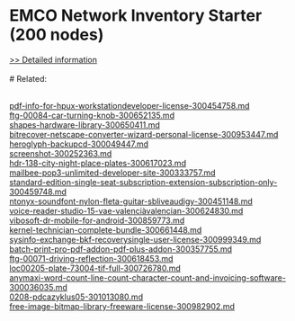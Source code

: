 # EMCO Network Inventory Starter (200 nodes)
[>> Detailed information](https://secure.shareit.com/shareit/product.html?productid=300281089&affiliateid=200057808)<br/><br/># Related:

<br />[pdf-info-for-hpux-workstationdeveloper-license-300454758.md](https://github.com/downloadplanet/downloadplanet/blob/main/pdf-info-for-hpux-workstationdeveloper-license-300454758.md)<br />[ftg-00084-car-turning-knob-300652135.md](https://github.com/downloadplanet/downloadplanet/blob/main/ftg-00084-car-turning-knob-300652135.md)<br />[shapes-hardware-library-300650411.md](https://github.com/downloadplanet/downloadplanet/blob/main/shapes-hardware-library-300650411.md)<br />[bitrecover-netscape-converter-wizard-personal-license-300953447.md](https://github.com/downloadplanet/downloadplanet/blob/main/bitrecover-netscape-converter-wizard-personal-license-300953447.md)<br />[heroglyph-backupcd-300049447.md](https://github.com/downloadplanet/downloadplanet/blob/main/heroglyph-backupcd-300049447.md)<br />[screenshot-300252363.md](https://github.com/downloadplanet/downloadplanet/blob/main/screenshot-300252363.md)<br />[hdr-138-city-night-place-plates-300617023.md](https://github.com/downloadplanet/downloadplanet/blob/main/hdr-138-city-night-place-plates-300617023.md)<br />[mailbee-pop3-unlimited-developer-site-300333757.md](https://github.com/downloadplanet/downloadplanet/blob/main/mailbee-pop3-unlimited-developer-site-300333757.md)<br />[standard-edition-single-seat-subscription-extension-subscription-only-300459748.md](https://github.com/downloadplanet/downloadplanet/blob/main/standard-edition-single-seat-subscription-extension-subscription-only-300459748.md)<br />[ntonyx-soundfont-nylon-fleta-guitar-sbliveaudigy-300451148.md](https://github.com/downloadplanet/downloadplanet/blob/main/ntonyx-soundfont-nylon-fleta-guitar-sbliveaudigy-300451148.md)<br />[voice-reader-studio-15-vae-valenciàvalencian-300624830.md](https://github.com/downloadplanet/downloadplanet/blob/main/voice-reader-studio-15-vae-valenciàvalencian-300624830.md)<br />[vibosoft-dr-mobile-for-android-300859773.md](https://github.com/downloadplanet/downloadplanet/blob/main/vibosoft-dr-mobile-for-android-300859773.md)<br />[kernel-technician-complete-bundle-300661448.md](https://github.com/downloadplanet/downloadplanet/blob/main/kernel-technician-complete-bundle-300661448.md)<br />[sysinfo-exchange-bkf-recoverysingle-user-license-300999349.md](https://github.com/downloadplanet/downloadplanet/blob/main/sysinfo-exchange-bkf-recoverysingle-user-license-300999349.md)<br />[batch-print-pro-pdf-addon-pdf-plus-addon-300357755.md](https://github.com/downloadplanet/downloadplanet/blob/main/batch-print-pro-pdf-addon-pdf-plus-addon-300357755.md)<br />[ftg-00071-driving-reflection-300618453.md](https://github.com/downloadplanet/downloadplanet/blob/main/ftg-00071-driving-reflection-300618453.md)<br />[loc00205-plate-73004-tif-full-300726780.md](https://github.com/downloadplanet/downloadplanet/blob/main/loc00205-plate-73004-tif-full-300726780.md)<br />[anymaxi-word-count-line-count-character-count-and-invoicing-software-300036035.md](https://github.com/downloadplanet/downloadplanet/blob/main/anymaxi-word-count-line-count-character-count-and-invoicing-software-300036035.md)<br />[0208-pdcazyklus05-301013080.md](https://github.com/downloadplanet/downloadplanet/blob/main/0208-pdcazyklus05-301013080.md)<br />[free-image-bitmap-library-freeware-license-300982902.md](https://github.com/downloadplanet/downloadplanet/blob/main/free-image-bitmap-library-freeware-license-300982902.md)
